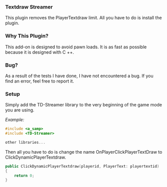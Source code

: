 ### Textdraw Streamer
This plugin removes the PlayerTextdraw limit. All you have to do is install the plugin.

### Why This Plugin?
This add-on is designed to avoid pawn loads. It is as fast as possible because it is designed with C ++.

### Bug?
As a result of the tests I have done, I have not encountered a bug. If you find an error, feel free to report it.

### Setup
Simply add the TD-Streamer library to the very beginning of the game mode you are using.

_Example:_
```c++
#include <a_samp>
#include <TD-Streamer>

other libraries...
```
Then all you have to do is change the name OnPlayerClickPlayerTextDraw to ClickDynamicPlayerTextdraw.

```c++
public ClickDynamicPlayerTextdraw(playerid, PlayerText: playertextid)
{
	return 0;
}
```
